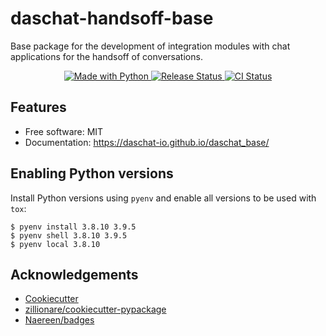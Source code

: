 # daschat-handsoff-base

Base package for the development of integration modules with chat applications for the handsoff of conversations.


<p align="center">
<a href="https://www.python.org/">
    <img src="https://img.shields.io/badge/Made%20with-Python-1f425f.svg"
        alt = "Made with Python">
</a>

<a href="https://pypi.python.org/pypi/daschat_base">
    <img src="https://img.shields.io/pypi/v/daschat_base.svg"
        alt = "Release Status">
</a>

<a href="https://github.com/daschat-io/daschat_base/actions">
    <img src="https://github.com/daschat-io/daschat_base/actions/workflows/main.yml/badge.svg?branch=release" alt="CI Status">
</a>

<!-- <a href="https://daschat-handsoff-base.readthedocs.io/en/latest/?badge=latest">
    <img src="https://readthedocs.org/projects/daschat-base/badge/?version=latest" alt="Documentation Status">
</a> -->

</p>

## Features

* Free software: MIT
* Documentation: <https://daschat-io.github.io/daschat_base/>


## Enabling Python versions

Install Python versions using `pyenv` and enable all versions to be used with `tox`:

``` console
$ pyenv install 3.8.10 3.9.5
$ pyenv shell 3.8.10 3.9.5
$ pyenv local 3.8.10
```

## Acknowledgements

 - [Cookiecutter](https://github.com/audreyr/cookiecutter)
 - [zillionare/cookiecutter-pypackage](https://github.com/zillionare/cookiecutter-pypackage)
 - [Naereen/badges](https://github.com/Naereen/badges)
